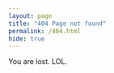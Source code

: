 ```yaml
---
layout: page
title: "404 Page not found"
permalink: /404.html
hide: true
---
```


You are lost. LOL.
